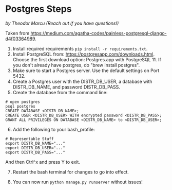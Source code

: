 # Postgres Steps

_by Theodor Marcu (Reach out if you have questions!)_

Taken from https://medium.com/agatha-codes/painless-postgresql-django-d4f03364989.

1. Install required requirements `pip install -r requirements.txt`.
2. Install PostgreSQL from: https://postgresapp.com/downloads.html. Choose the first download option: Postgres.app with PostgreSQL 11. If you don't already have postgres, do "brew install postgres".
3. Make sure to start a Postgres server. Use the default settings on Port 5432.
4. Create a Postgres user with the DISTR_DB_USER, a database with DISTR_DB_NAME, and password DISTR_DB_PASS.
5. Create the database from the command line:

```
# open postgres
psql postgres
CREATE DATABASE <DISTR_DB_NAME>;
CREATE USER <DISTR_DB_USER> WITH encrypted password <DISTR_DB_PASS>;
GRANT ALL PRIVILEGES ON DATABASE <DISTR_DB_NAME> to <DISTR_DB_USER>;
```

6. Add the following to your bash_profile:

```
# Representable Stuff
export DISTR_DB_NAME="..."
export DISTR_DB_USER="..."
export DISTR_DB_PASS="..."
```

And then Ctrl^x and press Y to exit.

7. Restart the bash terminal for changes to go into effect.

8. You can now run `python manage.py runserver` without issues!
